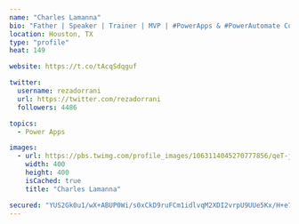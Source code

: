 ```yaml
---
name: "Charles Lamanna"
bio: "Father | Speaker | Trainer | MVP | #PowerApps & #PowerAutomate Community Super User | YouTuber Right-pointing triangle http://youtube.com/c/rezadorrani | Learn - Share - Clockwise rightwards and leftwards open circle arrows"
location: Houston, TX
type: "profile"
heat: 149

website: https://t.co/tAcqSdqguf

twitter:
  username: rezadorrani
  url: https://twitter.com/rezadorrani
  followers: 4486

topics:
  - Power Apps

images:
  - url: https://pbs.twimg.com/profile_images/1063114045270777856/qeT-jpWr_400x400.jpg
    width: 400
    height: 400
    isCached: true
    title: "Charles Lamanna"

secured: "YUS2Gk0u1/wX+ABUP0Wi/s0xCkD9ruFCm1idlvqM2XDI2vrpU9UUe5Kx/H+e7A0PRR/mw0EbsY/J/7c3zuPtkFvcC/55wQumsNDqaFD0v9V5LavkFqP+m3zRiaBY40QLjKj4nm19z+acT8i6WKh2OKzrt+oElATpebtv7F8vw8GSs2I2hSzDeZMdUsegQaJDRoHpt19xWqM5xhdcu2ZAGq0jOhr2Me18Ydks9ItGYTeAhNJO/a6nGMbCLhpQ9LlS1bOO3RgppDyTpNvHyAK2YdEbohgXqVttQ/5CPAYVXc4COkNvO1CrX80UzqhBjRUangzwKENH/qLwAo067pQ7nKsFH9F522MdZGGiNrrii288oESlx+MFG56uuaq4JZ4iMYukBupQZh7ZR4NiWKKj0b231vP2xwesVt5+6Lw6itY=;x6xyMEFVHBYqM3uIIqjcIg=="
---
```


